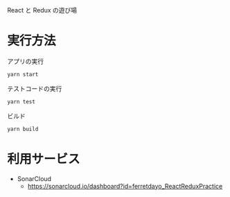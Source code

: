 React と Redux の遊び場

# 実行方法

アプリの実行

```bash
yarn start
```

テストコードの実行

```bash
yarn test
```

ビルド

```bash
yarn build
```

# 利用サービス

- SonarCloud
  - https://sonarcloud.io/dashboard?id=ferretdayo_ReactReduxPractice
